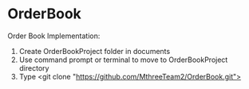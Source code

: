 # OrderBook
Order Book 
Implementation:
1) Create OrderBookProject folder in documents
2) Use command prompt or terminal to move to OrderBookProject directory
3) Type <git clone "https://github.com/MthreeTeam2/OrderBook.git">
